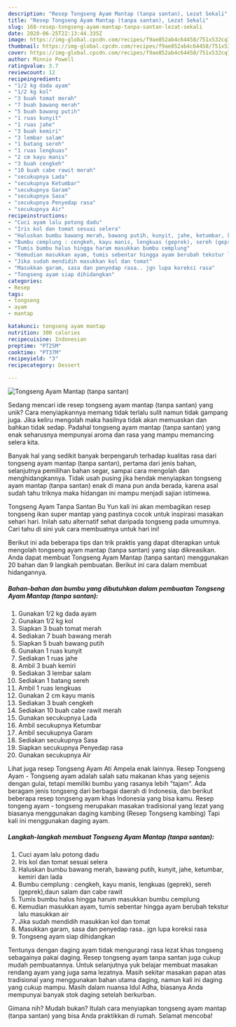 ```yaml
---
description: "Resep Tongseng Ayam Mantap (tanpa santan), Lezat Sekali"
title: "Resep Tongseng Ayam Mantap (tanpa santan), Lezat Sekali"
slug: 168-resep-tongseng-ayam-mantap-tanpa-santan-lezat-sekali
date: 2020-06-25T22:13:44.335Z
image: https://img-global.cpcdn.com/recipes/f9ae852ab4c64458/751x532cq70/tongseng-ayam-mantap-tanpa-santan-foto-resep-utama.jpg
thumbnail: https://img-global.cpcdn.com/recipes/f9ae852ab4c64458/751x532cq70/tongseng-ayam-mantap-tanpa-santan-foto-resep-utama.jpg
cover: https://img-global.cpcdn.com/recipes/f9ae852ab4c64458/751x532cq70/tongseng-ayam-mantap-tanpa-santan-foto-resep-utama.jpg
author: Minnie Powell
ratingvalue: 3.7
reviewcount: 12
recipeingredient:
- "1/2 kg dada ayam"
- "1/2 kg kol"
- "3 buah tomat merah"
- "7 buah bawang merah"
- "5 buah bawang putih"
- "1 ruas kunyit"
- "1 ruas jahe"
- "3 buah kemiri"
- "3 lembar salam"
- "1 batang sereh"
- "1 ruas lengkuas"
- "2 cm kayu manis"
- "3 buah cengkeh"
- "10 buah cabe rawit merah"
- "secukupnya Lada"
- "secukupnya Ketumbar"
- "secukupnya Garam"
- "secukupnya Sasa"
- "secukupnya Penyedap rasa"
- "secukupnya Air"
recipeinstructions:
- "Cuci ayam lalu potong dadu"
- "Iris kol dan tomat sesuai selera"
- "Haluskan bumbu bawang merah, bawang putih, kunyit, jahe, ketumbar, kemiri dan lada"
- "Bumbu cemplung : cengkeh, kayu manis, lengkuas (geprek), sereh (geprek),daun salam dan cabe rawit"
- "Tumis bumbu halus hingga harum masukkan bumbu cemplung"
- "Kemudian masukkan ayam, tumis sebentar hingga ayam berubah tekstur lalu masukkan air"
- "Jika sudah mendidih masukkan kol dan tomat"
- "Masukkan garam, sasa dan penyedap rasa.. jgn lupa koreksi rasa"
- "Tongseng ayam siap dihidangkan"
categories:
- Resep
tags:
- tongseng
- ayam
- mantap

katakunci: tongseng ayam mantap 
nutrition: 300 calories
recipecuisine: Indonesian
preptime: "PT25M"
cooktime: "PT37M"
recipeyield: "3"
recipecategory: Dessert

---
```



![Tongseng Ayam Mantap (tanpa santan)](https://img-global.cpcdn.com/recipes/f9ae852ab4c64458/751x532cq70/tongseng-ayam-mantap-tanpa-santan-foto-resep-utama.jpg)

Sedang mencari ide resep tongseng ayam mantap (tanpa santan) yang unik? Cara menyiapkannya memang tidak terlalu sulit namun tidak gampang juga. Jika keliru mengolah maka hasilnya tidak akan memuaskan dan bahkan tidak sedap. Padahal tongseng ayam mantap (tanpa santan) yang enak seharusnya mempunyai aroma dan rasa yang mampu memancing selera kita.

Banyak hal yang sedikit banyak berpengaruh terhadap kualitas rasa dari tongseng ayam mantap (tanpa santan), pertama dari jenis bahan, selanjutnya pemilihan bahan segar, sampai cara mengolah dan menghidangkannya. Tidak usah pusing jika hendak menyiapkan tongseng ayam mantap (tanpa santan) enak di mana pun anda berada, karena asal sudah tahu triknya maka hidangan ini mampu menjadi sajian istimewa.

Tongseng Ayam Tanpa Santan Bu Yun kali ini akan membagikan resep tongseng ikan super mantap yang pastinya cocok untuk inspirasi masakan sehari hari. Inilah satu alternatif sehat daripada tongseng pada umumnya. Cari tahu di sini yuk cara membuatnya untuk hari ini!


Berikut ini ada beberapa tips dan trik praktis yang dapat diterapkan untuk mengolah tongseng ayam mantap (tanpa santan) yang siap dikreasikan. Anda dapat membuat Tongseng Ayam Mantap (tanpa santan) menggunakan 20 bahan dan 9 langkah pembuatan. Berikut ini cara dalam membuat hidangannya.

<!--inarticleads1-->

##### Bahan-bahan dan bumbu yang dibutuhkan dalam pembuatan Tongseng Ayam Mantap (tanpa santan):

1. Gunakan 1/2 kg dada ayam
1. Gunakan 1/2 kg kol
1. Siapkan 3 buah tomat merah
1. Sediakan 7 buah bawang merah
1. Siapkan 5 buah bawang putih
1. Gunakan 1 ruas kunyit
1. Sediakan 1 ruas jahe
1. Ambil 3 buah kemiri
1. Sediakan 3 lembar salam
1. Sediakan 1 batang sereh
1. Ambil 1 ruas lengkuas
1. Gunakan 2 cm kayu manis
1. Sediakan 3 buah cengkeh
1. Sediakan 10 buah cabe rawit merah
1. Gunakan secukupnya Lada
1. Ambil secukupnya Ketumbar
1. Ambil secukupnya Garam
1. Sediakan secukupnya Sasa
1. Siapkan secukupnya Penyedap rasa
1. Gunakan secukupnya Air


Lihat juga resep Tongseng Ayam Ati Ampela enak lainnya. Resep Tongseng Ayam - Tongseng ayam adalah salah satu makanan khas yang sejenis dengan gulai, tetapi memiliki bumbu yang rasanya lebih &#34;tajam&#34;. Ada beragam jenis tongseng dari berbagai daerah di Indonesia, dan berikut beberapa resep tongseng ayam khas Indonesia yang bisa kamu. Resep tongeng ayam - tongseng merupakan masakan tradisional yang lezat yang biasanya menggunakan daging kambing (Resep Tongseng kambing) Tapi kali ini menggunakan daging ayam. 

<!--inarticleads2-->

##### Langkah-langkah membuat Tongseng Ayam Mantap (tanpa santan):

1. Cuci ayam lalu potong dadu
1. Iris kol dan tomat sesuai selera
1. Haluskan bumbu bawang merah, bawang putih, kunyit, jahe, ketumbar, kemiri dan lada
1. Bumbu cemplung : cengkeh, kayu manis, lengkuas (geprek), sereh (geprek),daun salam dan cabe rawit
1. Tumis bumbu halus hingga harum masukkan bumbu cemplung
1. Kemudian masukkan ayam, tumis sebentar hingga ayam berubah tekstur lalu masukkan air
1. Jika sudah mendidih masukkan kol dan tomat
1. Masukkan garam, sasa dan penyedap rasa.. jgn lupa koreksi rasa
1. Tongseng ayam siap dihidangkan


Tentunya dengan daging ayam tidak mengurangi rasa lezat khas tongseng sebagainya pakai daging. Resep tongseng ayam tanpa santan juga cukup mudah pembuatannya. Untuk selanjutnya yuk belajar membuat masakan rendang ayam yang juga sama lezatnya. Masih sekitar masakan papan atas tradisional yang menggunakan bahan utama daging, namun kali ini daging yang cukup mampu. Masih dalam nuansa Idul Adha, biasanya Anda mempunyai banyak stok daging setelah berkurban. 

Gimana nih? Mudah bukan? Itulah cara menyiapkan tongseng ayam mantap (tanpa santan) yang bisa Anda praktikkan di rumah. Selamat mencoba!
